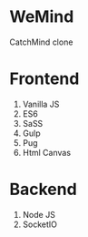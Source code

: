 # WeMind
CatchMind clone

# Frontend
1. Vanilla JS
2. ES6
3. SaSS
4. Gulp
5. Pug
6. Html Canvas

# Backend
1. Node JS
2. SocketIO